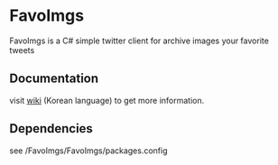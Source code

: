 FavoImgs
========

FavoImgs is a C# simple twitter client for archive images your favorite tweets


## Documentation

visit [wiki](https://github.com/azyu/FavoImgs/wiki) (Korean language) to get more information.


## Dependencies
see /FavoImgs/FavoImgs/packages.config
